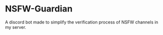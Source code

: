 # NSFW-Guardian

A discord bot made to simplify the verification process of NSFW channels in my server.
